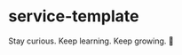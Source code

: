 # service-template

<!-- INSPIRATIONAL_QUOTE_START -->
Stay curious. Keep learning. Keep growing.
🐶
<!-- INSPIRATIONAL_QUOTE_END -->
